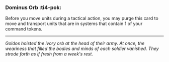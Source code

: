 ### **Dominus Orb** :ti4-pok:

Before you move units during a tactical action, you may purge this card to move and transport units that are in systems that contain 1 of your command tokens.

---

*Goldos hoisted the ivory orb at the head of their army. At once, the weariness that filled the bodies and minds of each soldier vanished. They strode forth as if fresh from a week's rest.*
